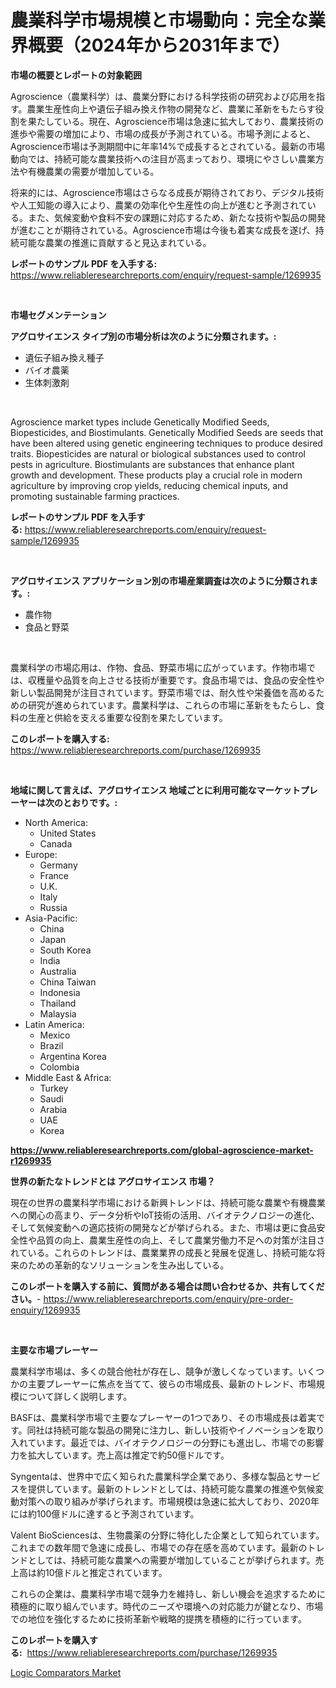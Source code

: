 <p><h1>農業科学市場規模と市場動向：完全な業界概要（2024年から2031年まで）</h1></p><p><strong>市場の概要とレポートの対象範囲</strong></p>
<p><p>Agroscience（農業科学）は、農業分野における科学技術の研究および応用を指す。農業生産性向上や遺伝子組み換え作物の開発など、農業に革新をもたらす役割を果たしている。現在、Agroscience市場は急速に拡大しており、農業技術の進歩や需要の増加により、市場の成長が予測されている。市場予測によると、Agroscience市場は予測期間中に年率14%で成長するとされている。最新の市場動向では、持続可能な農業技術への注目が高まっており、環境にやさしい農業方法や有機農業の需要が増加している。</p><p>将来的には、Agroscience市場はさらなる成長が期待されており、デジタル技術や人工知能の導入により、農業の効率化や生産性の向上が進むと予測されている。また、気候変動や食料不安の課題に対応するため、新たな技術や製品の開発が進むことが期待されている。Agroscience市場は今後も着実な成長を遂げ、持続可能な農業の推進に貢献すると見込まれている。</p></p>
<p><strong>レポートのサンプル PDF を入手する:</strong> <a href="https://www.reliableresearchreports.com/enquiry/request-sample/1269935">https://www.reliableresearchreports.com/enquiry/request-sample/1269935</a></p>
<p>&nbsp;</p>
<p><strong>市場セグメンテーション</strong></p>
<p><strong>アグロサイエンス タイプ別の市場分析は次のように分類されます。:</strong></p>
<p><ul><li>遺伝子組み換え種子</li><li>バイオ農薬</li><li>生体刺激剤</li></ul></p>
<p>&nbsp;</p>
<p><p>Agroscience market types include Genetically Modified Seeds, Biopesticides, and Biostimulants. Genetically Modified Seeds are seeds that have been altered using genetic engineering techniques to produce desired traits. Biopesticides are natural or biological substances used to control pests in agriculture. Biostimulants are substances that enhance plant growth and development. These products play a crucial role in modern agriculture by improving crop yields, reducing chemical inputs, and promoting sustainable farming practices.</p></p>
<p><strong>レポートのサンプル PDF を入手する:</strong>&nbsp;<a href="https://www.reliableresearchreports.com/enquiry/request-sample/1269935">https://www.reliableresearchreports.com/enquiry/request-sample/1269935</a></p>
<p>&nbsp;</p>
<p><strong> アグロサイエンス アプリケーション別の市場産業調査は次のように分類されます。:</strong></p>
<p><ul><li>農作物</li><li>食品と野菜</li></ul></p>
<p>&nbsp;</p>
<p><p>農業科学の市場応用は、作物、食品、野菜市場に広がっています。作物市場では、収穫量や品質を向上させる技術が重要です。食品市場では、食品の安全性や新しい製品開発が注目されています。野菜市場では、耐久性や栄養価を高めるための研究が進められています。農業科学は、これらの市場に革新をもたらし、食料の生産と供給を支える重要な役割を果たしています。</p></p>
<p><strong>このレポートを購入する:</strong>&nbsp; <a href="https://www.reliableresearchreports.com/purchase/1269935">https://www.reliableresearchreports.com/purchase/1269935</a></p>
<p>&nbsp;</p>
<p><strong>地域に関して言えば、アグロサイエンス 地域ごとに利用可能なマーケットプレーヤーは次のとおりです。:</strong></p>
<p><ul>
    <li>
        North America:
        <ul>
            <li>United States</li>
            <li>Canada</li>
        </ul>
    </li>
    <li>
        Europe:
        <ul>
            <li>Germany</li>
            <li>France</li>
            <li>U.K.</li>
            <li>Italy</li>
            <li>Russia</li>
        </ul>
    </li>
    <li>
        Asia-Pacific:
        <ul>
            <li>China</li>
            <li>Japan</li>
            <li>South Korea</li>
            <li>India</li>
            <li>Australia</li>
            <li>China Taiwan</li>
            <li>Indonesia</li>
            <li>Thailand</li>
            <li>Malaysia</li>
        </ul>
    </li>
    <li>
        Latin America:
        <ul>
            <li>Mexico</li>
            <li>Brazil</li>
            <li>Argentina Korea</li>
            <li>Colombia</li>
        </ul>
    </li>
    <li>
        Middle East & Africa:
        <ul>
            <li>Turkey</li>
            <li>Saudi</li>
            <li>Arabia</li>
            <li>UAE</li>
            <li>Korea</li>
        </ul>
    </li>
    </ul></p>
<p><strong><a href="https://www.reliableresearchreports.com/global-agroscience-market-r1269935">https://www.reliableresearchreports.com/global-agroscience-market-r1269935</a></strong>&nbsp;</p>
<p><strong>世界の新たなトレンドとは アグロサイエンス 市場？</strong></p>
<p><p>現在の世界の農業科学市場における新興トレンドは、持続可能な農業や有機農業への関心の高まり、データ分析やIoT技術の活用、バイオテクノロジーの進化、そして気候変動への適応技術の開発などが挙げられる。また、市場は更に食品安全性や品質の向上、農業生産性の向上、そして農業労働力不足への対策が注目されている。これらのトレンドは、農業業界の成長と発展を促進し、持続可能な将来のための革新的なソリューションを生み出している。</p></p>
<p><strong>このレポートを購入する前に、質問がある場合は問い合わせるか、共有してください。</strong>- <a href="https://www.reliableresearchreports.com/enquiry/pre-order-enquiry/1269935">https://www.reliableresearchreports.com/enquiry/pre-order-enquiry/1269935</a></p>
<p>&nbsp;</p>
<p><strong>主要な市場プレーヤー</strong></p>
<p><p>農業科学市場は、多くの競合他社が存在し、競争が激しくなっています。いくつかの主要プレーヤーに焦点を当てて、彼らの市場成長、最新のトレンド、市場規模について詳しく説明します。</p><p>BASFは、農業科学市場で主要なプレーヤーの1つであり、その市場成長は着実です。同社は持続可能な製品の開発に注力し、新しい技術やイノベーションを取り入れています。最近では、バイオテクノロジーの分野にも進出し、市場での影響力を拡大しています。売上高は推定で約50億ドルです。</p><p>Syngentaは、世界中で広く知られた農業科学企業であり、多様な製品とサービスを提供しています。最新のトレンドとしては、持続可能な農業の推進や気候変動対策への取り組みが挙げられます。市場規模は急速に拡大しており、2020年には約100億ドルに達すると予測されています。</p><p>Valent BioSciencesは、生物農薬の分野に特化した企業として知られています。これまでの数年間で急速に成長し、市場での存在感を高めています。最新のトレンドとしては、持続可能な農業への需要が増加していることが挙げられます。売上高は約10億ドルと推定されています。</p><p>これらの企業は、農業科学市場で競争力を維持し、新しい機会を追求するために積極的に取り組んでいます。時代のニーズや環境への対応能力が鍵となり、市場での地位を強化するために技術革新や戦略的提携を積極的に行っています。</p></p>
<p><strong>このレポートを購入する:</strong>&nbsp;&nbsp;<a href="https://www.reliableresearchreports.com/purchase/1269935">https://www.reliableresearchreports.com/purchase/1269935</a></p>
<p><p><a href="https://silk-columnist-571.notion.site/Logic-Comparators-Market-Report-Reveals-the-Latest-Trends-And-Growth-Opportunities-of-this-Market-b041dd3cb391403fbeb8b760a5ac9cd6">Logic Comparators Market</a></p></p>
